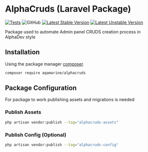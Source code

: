 # AlphaCruds (Laravel Package)

[![Tests](https://github.com/Aqamarine228/AlphaCruds/workflows/Test/badge.svg)](https://github.com/Aqamarine228/AlphaCruds/actions)
![GitHub](https://img.shields.io/github/license/aqamarine228/alphacruds)
[![Latest Stable Version](https://poser.pugx.org/aqamarine/alphacruds/v)](https://packagist.org/packages/aqamarine/alphacruds)
[![Latest Unstable Version](https://poser.pugx.org/aqamarine/alphacruds/v/unstable)](https://github.com/Aqamarine228/AlphaCruds)

[//]: # ([![PHP Version Require]&#40;http://poser.pugx.org/alpha-dev-team/alphacruds/require/php&#41;]&#40;https://packagist.org/packages/alpha-dev-team/alphacruds&#41;)

[//]: # ([![Dependents]&#40;http://poser.pugx.org/alpha-dev-team/alphacruds/dependents&#41;]&#40;https://packagist.org/packages/alpha-dev-team/alphacruds&#41;)

Package used to automate Admin panel CRUDS creation process in AlphaDev style

## Installation

Using the package manager [composer](https://getcomposer.org).

```bash
composer require aqamarine/alphacruds
```
## Package Configuration

For package to work publishing assets and migrations is needed

### Publish Assets

```bash
php artisan vendor:publish --tag="alphacruds-assets"
```

### Publish Config (Optional)

```bash
php artisan vendor:publish --tag="alphacruds-config"
```


